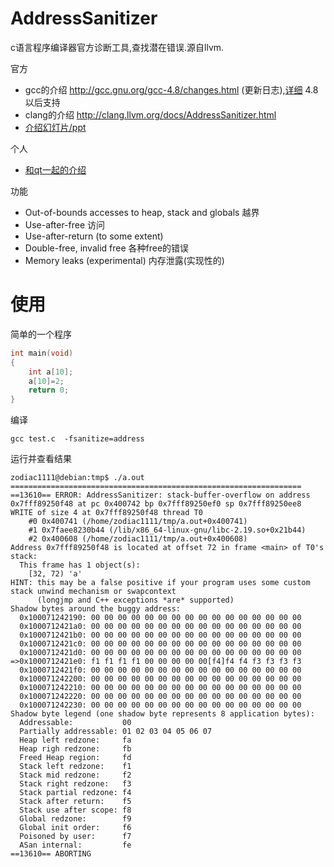 # AddressSanitizer

c语言程序编译器官方诊断工具,查找潜在错误.源自llvm.

官方

* gcc的介绍 http://gcc.gnu.org/gcc-4.8/changes.html (更新日志),[详细](https://code.google.com/p/address-sanitizer/) 4.8以后支持
* clang的介绍 http://clang.llvm.org/docs/AddressSanitizer.html
* [介绍幻灯片/ppt](http://llvm.org/devmtg/2011-11/Serebryany_FindingRacesMemoryErrors.pdf)

个人

* [和qt一起的介绍](http://blog.qt.digia.com/blog/2013/04/17/using-gccs-4-8-0-address-sanitizer-with-qt/)

功能

* Out-of-bounds accesses to heap, stack and globals 越界
* Use-after-free 访问
* Use-after-return (to some extent)
* Double-free, invalid free 各种free的错误
* Memory leaks (experimental) 内存泄露(实现性的)

# 使用

简单的一个程序

```c
int main(void)
{
	int a[10];
	a[10]=2;
	return 0;
}
```

编译

    gcc test.c  -fsanitize=address

运行并查看结果

	zodiac1111@debian:tmp$ ./a.out 
	=================================================================
	==13610== ERROR: AddressSanitizer: stack-buffer-overflow on address 0x7fff89250f48 at pc 0x400742 bp 0x7fff89250ef0 sp 0x7fff89250ee8
	WRITE of size 4 at 0x7fff89250f48 thread T0
		#0 0x400741 (/home/zodiac1111/tmp/a.out+0x400741)
		#1 0x7faee8230b44 (/lib/x86_64-linux-gnu/libc-2.19.so+0x21b44)
		#2 0x400608 (/home/zodiac1111/tmp/a.out+0x400608)
	Address 0x7fff89250f48 is located at offset 72 in frame <main> of T0's stack:
	  This frame has 1 object(s):
		[32, 72) 'a'
	HINT: this may be a false positive if your program uses some custom stack unwind mechanism or swapcontext
		  (longjmp and C++ exceptions *are* supported)
	Shadow bytes around the buggy address:
	  0x100071242190: 00 00 00 00 00 00 00 00 00 00 00 00 00 00 00 00
	  0x1000712421a0: 00 00 00 00 00 00 00 00 00 00 00 00 00 00 00 00
	  0x1000712421b0: 00 00 00 00 00 00 00 00 00 00 00 00 00 00 00 00
	  0x1000712421c0: 00 00 00 00 00 00 00 00 00 00 00 00 00 00 00 00
	  0x1000712421d0: 00 00 00 00 00 00 00 00 00 00 00 00 00 00 00 00
	=>0x1000712421e0: f1 f1 f1 f1 00 00 00 00 00[f4]f4 f4 f3 f3 f3 f3
	  0x1000712421f0: 00 00 00 00 00 00 00 00 00 00 00 00 00 00 00 00
	  0x100071242200: 00 00 00 00 00 00 00 00 00 00 00 00 00 00 00 00
	  0x100071242210: 00 00 00 00 00 00 00 00 00 00 00 00 00 00 00 00
	  0x100071242220: 00 00 00 00 00 00 00 00 00 00 00 00 00 00 00 00
	  0x100071242230: 00 00 00 00 00 00 00 00 00 00 00 00 00 00 00 00
	Shadow byte legend (one shadow byte represents 8 application bytes):
	  Addressable:           00
	  Partially addressable: 01 02 03 04 05 06 07 
	  Heap left redzone:     fa
	  Heap righ redzone:     fb
	  Freed Heap region:     fd
	  Stack left redzone:    f1
	  Stack mid redzone:     f2
	  Stack right redzone:   f3
	  Stack partial redzone: f4
	  Stack after return:    f5
	  Stack use after scope: f8
	  Global redzone:        f9
	  Global init order:     f6
	  Poisoned by user:      f7
	  ASan internal:         fe
	==13610== ABORTING

